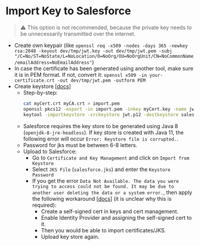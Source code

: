 # Import Key to Salesforce
> ⚠️ This option is not recommended, because the private key needs to be unnecessarily transmitted over the internet.

- Create own keypair (like `openssl req -x509 -nodes -days 365 -newkey rsa:2048 -keyout dev/tmp/jwt.key -out dev/tmp/jwt.pem -subj "/C=No/ST=NoState/L=NoLocation/O=NoOrg/OU=NoOrgUnit/CN=NoCommonName/emailAddress=NoEmailAddress"`)
- In case the certificate has been generated using another tool, make sure it is in PEM format. If not, convert it: `openssl x509 -in your-certificate.crt -out dev/tmp/jwt.pem -outform PEM`
- Create keystore [[docs](https://docs.oracle.com/en/database/other-databases/nosql-database/12.2.4.5/security/import-key-pair-java-keystore.html)]
  - Step-by-step:
    ```bash
    cat myCert.crt myCA.crt > import.pem
    openssl pkcs12 -export -in import.pem -inkey myCert.key -name jwtcert > jwt.p12
    keytool -importkeystore -srckeystore jwt.p12 -destkeystore salesforce.jks -srcstoretype pkcs12 -alias jwtcert
    ```
  - Salesforce requires the key store to be generated using Java 8 (`openjdk-8-jre-headless`). If key store is created with Java 11, the following error will occur `Error: Keystore file is corrupted.`.
  - Password for jks must be between 6-8 letters.
  - Upload to Salesforce:
    - Go to `Certificate and Key Management` and click on `Import from Keystore`
    - Select `JKS File` (`salesforce.jks`) and enter the `Keystore Password`
    - If you get the error `Data Not Available. The data you were trying to access could not be found. It may be due to another user deleting the data or a system error.`, then apply the following workaround [[docs](https://developer.salesforce.com/forums/?id=9060G0000005bFJQAY)] (it is unclear why this is required):
      - Create a self-signed cert in keys and cert management.
      - Enable Identity Provider and assigning the self-signed cert to it.
      - Then you would be able to import certificates/JKS.
      - Upload key store again.
